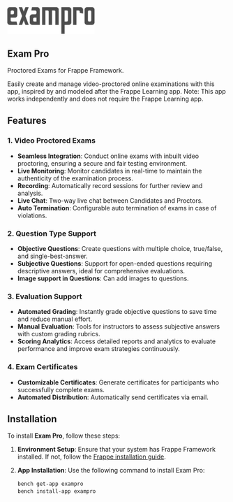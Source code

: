 <img src="./exampro-logo.svg" alt="ExamPro Logo" width="200">

## Exam Pro

Proctored Exams for Frappe Framework.

Easily create and manage video-proctored online examinations with this app, inspired by and modeled after the Frappe Learning app. Note: This app works independently and does not require the Frappe Learning app.

## Features

### 1. Video Proctored Exams
- **Seamless Integration**: Conduct online exams with inbuilt video proctoring, ensuring a secure and fair testing environment.
- **Live Monitoring**: Monitor candidates in real-time to maintain the authenticity of the examination process.
- **Recording**: Automatically record sessions for further review and analysis.
- **Live Chat**: Two-way live chat between Candidates and Proctors.
- **Auto Termination**: Configurable auto termination of exams in case of violations.

### 2. Question Type Support
- **Objective Questions**: Create questions with multiple choice, true/false, and single-best-answer.
- **Subjective Questions**: Support for open-ended questions requiring descriptive answers, ideal for comprehensive evaluations.
- **Image support in Questions**: Can add images to questions.

### 3. Evaluation Support
- **Automated Grading**: Instantly grade objective questions to save time and reduce manual effort.
- **Manual Evaluation**: Tools for instructors to assess subjective answers with custom grading rubrics.
- **Scoring Analytics**: Access detailed reports and analytics to evaluate performance and improve exam strategies continuously.

### 4. Exam Certificates
- **Customizable Certificates**: Generate certificates for participants who successfully complete exams.
- **Automated Distribution**: Automatically send certificates via email.

## Installation

To install **Exam Pro**, follow these steps:

1. **Environment Setup**: Ensure that your system has Frappe Framework installed. If not, follow the [Frappe installation guide](https://frappeframework.com/docs/user/en/installation).
   
2. **App Installation**: Use the following command to install Exam Pro:

   ```bash
   bench get-app exampro
   bench install-app exampro
   ```